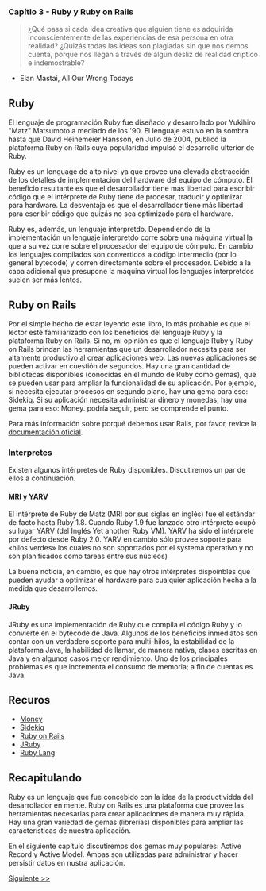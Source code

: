 ### Capítlo 3 - Ruby y Ruby on Rails

> ¿Qué pasa si cada idea creativa que alguien tiene es adquirida
> inconscientemente de las experiencias de esa persona en otra realidad? ¿Quizás
todas las ideas son plagiadas sin que nos demos cuenta, porque nos llegan a
través de algún desliz de realidad críptico e indemostrable?
- Elan Mastai, All Our Wrong Todays

## Ruby

El lenguaje de programación Ruby fue diseñado y desarrollado por Yukihiro "Matz"
Matsumoto a mediado de los '90. El lenguaje estuvo en la sombra hasta que David
Heinemeier Hansson, en Julio de 2004, publicó la plataforma Ruby on Rails cuya
popularidad impulsó el desarrollo ulterior de Ruby.

Ruby es un lenguage de alto nivel ya que provee una elevada abstracción de los
detalles de implementación del hardware del equipo de cómputo. El beneficio
resultante es que el desarrollador tiene más libertad para escribir código que
el intérprete de Ruby tiene de procesar, traducir y optimizar para hardware. La
desventaja es que el desarrollador tiene más libertad para escribir código que
quizás no sea optimizado para el hardware.

Ruby es, además, un lenguaje interpretdo. Dependiendo de la implementación un
lenguaje interpretdo corre sobre una máquina virtual la que a su vez corre sobre
el procesador del equipo de cómputo. En cambio los lenguajes compilados son
convertidos a código intermedio (por lo general bytecode) y corren directamente
sobre el procesador. Debido a la capa adicional que presupone la máquina virtual
los lenguajes interpretdos suelen ser más lentos.

## Ruby on Rails

Por el simple hecho de estar leyendo este libro, lo más probable es que el
lector esté familiarizado con los beneficios del lenguaje Ruby y la plataforma
Ruby on Rails. Si no, mi opinión es que el lenguaje Ruby y  Ruby on Rails
brindan las herramientas que un desarrollador necesita para ser altamente
productivo al crear aplicaciones web. Las nuevas aplicaciones se pueden activar
en cuestión de segundos. Hay una gran cantidad de bibliotecas disponibles
(conocidas en el mundo de Ruby como gemas), que se pueden usar para ampliar la
funcionalidad de su aplicación. Por ejemplo, si necesita ejecutar procesos en
segundo plano, hay una gema para eso: Sidekiq. Si su aplicación necesita
administrar dinero y monedas, hay una gema para eso: Money. podría seguir, pero
se comprende el punto.

Para más información sobre porqué debemos usar Rails, por favor, revice la
[documentación oficial][].

### Interpretes

Existen algunos intérpretes de Ruby disponibles. Discutiremos un par de ellos a
continuación.

#### MRI y YARV

El intérprete de Ruby de Matz (MRI por sus siglas en inglés) fue el estándar de
facto hasta Ruby 1.8. Cuando Ruby 1.9 fue lanzado otro intérprete ocupó su lugar
YARV (del Inglés Yet another Ruby VM). YARV ha sido el intérprete por defecto
desde Ruby 2.0. YARV en cambio sólo provee soporte para «hilos verdes» los
cuales no son soportados por el systema operativo y no son planificados como
tareas entre sus núcleos)

La buena noticia, en cambio, es que hay otros intérpretes dispoinbles que pueden
ayudar a optimizar el hardware para cualquier aplicación hecha a la medida que
desarrollemos.

#### JRuby

JRuby es una implementación de Ruby que compila el código Ruby y lo convierte en
el bytecode de Java. Algunos de los beneficios inmediatos son contar con un
verdadero soporte para multi-hilos, la estabilidad de la plataforma Java, la
habilidad de llamar, de manera nativa, clases escritas en Java y en algunos
casos mejor rendimiento. Uno de los principales problemas es que incrementa el
consumo de memoria; a fin de cuentas es Java.

## Recuros

* [Money][]
* [Sidekiq][]
* [Ruby on Rails][]
* [JRuby][]
* [Ruby Lang][]


## Recapitulando

Ruby es un lenguaje que fue concebido con la idea de la productividda del
desarrollador en mente. Ruby on Rails es una plataforma que provee las
herramientas necesarias para crear aplicaciones de manera muy rápida. Hay una
gran variedad de gemas (librerías) disponibles para ampliar las características
de nuestra aplicación.

En el siguiente capítulo discutiremos dos gemas muy populares: Active Record y
Active Model. Ambas son utilizadas para administrar y hacer persistir datos en
nustra aplicación.

[Siguiente >>](050-chapter-04.es.md)

  [documentación oficial]: https://rubyonrails.org
  [Money]:                 https://rubygems.org/gems/money]
  [Sidekiq]:               https://rubygems.org/gems/sidekiq]
  [Ruby on Rails]:         https://rubyonrails.org]
  [JRuby]:                 https://www.jruby.org]
  [Ruby Lang]:             https://www.ruby-lang.org]
